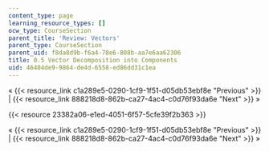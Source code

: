 ```yaml
---
content_type: page
learning_resource_types: []
ocw_type: CourseSection
parent_title: 'Review: Vectors'
parent_type: CourseSection
parent_uid: f8da8d9b-f6a4-78e6-808b-aa7e6aa62306
title: 0.5 Vector Decomposition into Components
uid: 46404de9-9864-de4d-6558-ed86dd31c1ea
---
```


« {{< resource_link c1a289e5-0290-1cf9-1f51-d05db53ebf8e "Previous" >}} | {{< resource_link 888218d8-862b-ca27-4ac4-c0d76f93da6e "Next" >}} »

{{< resource 23382a06-e1ed-4051-6f57-5cfe39f2b363 >}}

« {{< resource_link c1a289e5-0290-1cf9-1f51-d05db53ebf8e "Previous" >}} | {{< resource_link 888218d8-862b-ca27-4ac4-c0d76f93da6e "Next" >}} »
